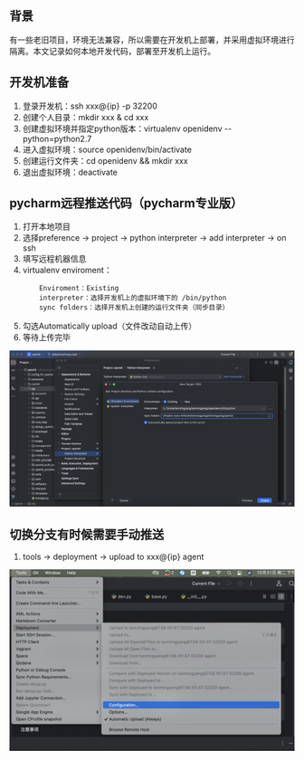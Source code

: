 ## 背景
有一些老旧项目，环境无法兼容，所以需要在开发机上部署，并采用虚拟环境进行隔离。本文记录如何本地开发代码，部署至开发机上运行。

## 开发机准备
1. 登录开发机：ssh xxx@{ip} -p 32200
2. 创建个人目录：mkdir xxx & cd xxx
3. 创建虚拟环境并指定python版本：virtualenv openidenv --python=python2.7
4. 进入虚拟环境：source openidenv/bin/activate
5. 创建运行文件夹：cd openidenv && mkdir xxx
6. 退出虚拟环境：deactivate

## pycharm远程推送代码（pycharm专业版）
1. 打开本地项目
2. 选择preference -> project -> python interpreter -> add interpreter -> on ssh
3. 填写远程机器信息
4. virtualenv enviroment：
    ```txt
        Enviroment：Existing
        interpreter：选择开发机上的虚拟环境下的 /bin/python
        sync folders：选择开发机上创建的运行文件夹（同步目录）
    ```
5. 勾选Automatically upload（文件改动自动上传）
6. 等待上传完毕

![示例图片](./images/同步文件.jpg)

## 切换分支有时候需要手动推送
1. tools -> deployment -> upload to xxx@{ip} agent

![示例图片](./images/主动推送.jpg)